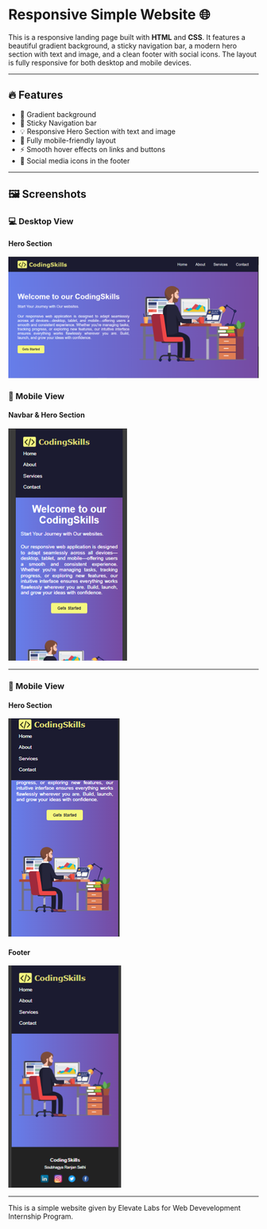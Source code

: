 # Responsive Simple Website  🌐

This is a responsive landing page built with **HTML** and **CSS**. It features a beautiful gradient background, a sticky navigation bar, a modern hero section with text and image, and a clean footer with social icons. The layout is fully responsive for both desktop and mobile devices.

---

## 🔥 Features

- 🌈 Gradient background
- 📌 Sticky Navigation bar
- 💡 Responsive Hero Section with text and image
- 📱 Fully mobile-friendly layout
- ⚡ Smooth hover effects on links and buttons
- 🔗 Social media icons in the footer

---


## 🖼️ Screenshots

### 💻 Desktop View
#### Hero Section
![Desktop Hero](imges/screenshot1.png)

### 📱 Mobile View
#### Navbar & Hero Section
![Desktop Footer](imges/screenshot2.png)

---

### 📱 Mobile View
####  Hero Section 
![Mobile Hero](imges/screenshot3.png)

#### Footer
![Mobile Footer](imges/screenshot4.png)

---
This is a simple website given by Elevate Labs for Web Devevelopment Internship Program.
